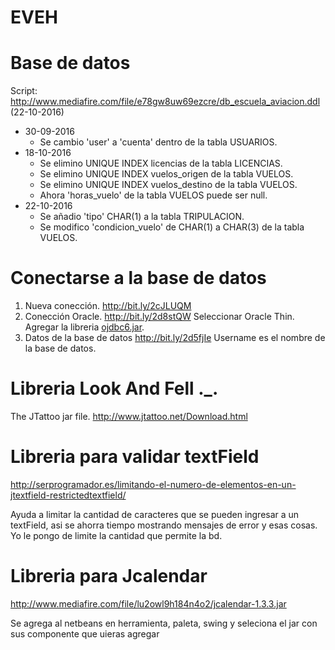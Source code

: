 # EVEH

# Base de datos

Script: http://www.mediafire.com/file/e78gw8uw69ezcre/db_escuela_aviacion.ddl (22-10-2016)

* 30-09-2016
  * Se cambio 'user' a 'cuenta' dentro de la tabla USUARIOS.
* 18-10-2016
  * Se elimino UNIQUE INDEX licencias de la tabla LICENCIAS.
  * Se elimino UNIQUE INDEX vuelos_origen de la tabla VUELOS.
  * Se elimino UNIQUE INDEX vuelos_destino de la tabla VUELOS.
  * Ahora 'horas_vuelo' de la tabla VUELOS puede ser null.
* 22-10-2016
  * Se añadio 'tipo' CHAR(1) a la tabla TRIPULACION.
  * Se modifico 'condicion_vuelo' de CHAR(1) a CHAR(3) de la tabla VUELOS.

# Conectarse a la base de datos
1. Nueva conección.
  http://bit.ly/2cJLUQM
2. Conección Oracle.
  http://bit.ly/2d8stQW
  Seleccionar Oracle Thin.
  Agregar la libreria [ojdbc6.jar](http://www.mediafire.com/?ieopm64mfpj25xd).
3. Datos de la base de datos
  http://bit.ly/2d5fjIe
  Username es el nombre de la base de datos.
  
  
# Libreria Look And Fell ._.

 The JTattoo jar file.
  http://www.jtattoo.net/Download.html
  
# Libreria para validar textField

http://serprogramador.es/limitando-el-numero-de-elementos-en-un-jtextfield-restrictedtextfield/

Ayuda a limitar la cantidad de caracteres que se pueden ingresar a un textField, asi se ahorra tiempo mostrando mensajes de error y esas cosas. Yo le pongo de limite la cantidad que permite la bd.

# Libreria para Jcalendar

http://www.mediafire.com/file/lu2owl9h184n4o2/jcalendar-1.3.3.jar

Se agrega al netbeans en herramienta, paleta, swing y seleciona el jar con sus componente que uieras agregar
